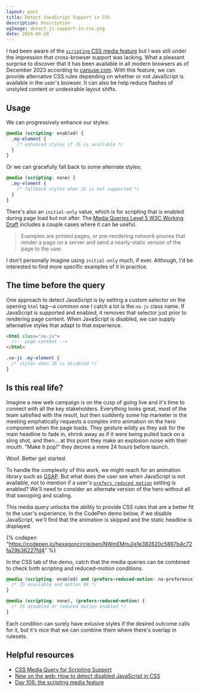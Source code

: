 ```yaml
---
layout: post
title: Detect JavaScript Support in CSS
description: Description
ogImage: detect-js-support-in-css.png
date: 2024-04-20
---
```


I had been aware of the [`scripting` CSS media feature](https://developer.mozilla.org/en-US/docs/Web/CSS/@media/scripting) but I was still under the impression that cross-browser support was lacking. What a pleasant surprise to discover that it has been available in all modern browsers as of December 2023 according to [caniuse.com](https://caniuse.com/?search=scripting). With this feature, we can provide alternative CSS rules depending on whether or not JavaScript is available in the user's browser.  It can also be help reduce flashes of unstyled content or undesirable layout shifts.

## Usage

We can progressively enhance our styles:

```scss
@media (scripting: enabled) {
  .my-element {
    /* enhanced styles if JS is available */
  }
}
```

Or we can gracefully fall back to some alternate styles:

```scss
@media (scripting: none) {
  .my-element {
    /* fallback styles when JS is not supported */
  }
}
```

There's also an `initial-only` value, which is for scripting that is enabled during page load but not after. The [Media Queries Level 5 W3C Working Draft](https://www.w3.org/TR/mediaqueries-5/#scripting) includes a couple cases where it can be useful.

> Examples are printed pages, or pre-rendering network proxies that render a page on a server and send a nearly-static version of the page to the user.

I don't personally imagine using `initial-only` much, if ever. Although, I'd be interested to find more specific examples of it in practice.

## The time before the query

One approach to detect JavaScript is by setting a custom selector on the opening `html` tag—a common one I catch a lot is the `no-js` class name. If JavaScript is supported and enabled, it removes that selector just prior to rendering page content. When JavaScript is disabled, we can supply alternative styles that adapt to that experience.

```html
<html class="no-js">
  <!-- page content -->
</html>
```

```scss
.no-js .my-element {
  /* styles when JS is disabled */
}
```

## Is this real life?

Imagine a new web campaign is on the cusp of going live and it's time to connect with all the key stakeholders. Everything looks great, most of the team satisfied with the result, but then suddenly some hip marketer in the meeting emphatically requests a complex intro animation on the hero component when the page loads. They gesture wildly as they ask for the main headline to fade in, shrink away as if it were being pulled back on a sling shot, and then... at this point they make an explosion noise with their mouth. "Make it pop!" they decree a mere 24 hours before launch.

Woof. Better get started.

To handle the complexity of this work, we might reach for an animation library such as [GSAP](https://gsap.com/). But what does the user see when JavaScript is not available, not to mention if a user's [`prefers reduced motion`](https://developer.mozilla.org/en-US/docs/Web/CSS/@media/prefers-reduced-motion) setting is enabled? We'll need to consider an alternate version of the hero without all that swooping and scaling.

This media query unlocks the ability to provide CSS rules that are a better fit to the user's experience. In the CodePen demo below, if we disable JavaScript, we'll find that the animation is skipped and the static headline is displayed.

{% codepen "https://codepen.io/hexagoncircle/pen/NWmEMmJ/e1e382620c5897b4c72fa29b36227fd4" %}

In the CSS tab of the demo, catch that the media queries can be combined to check both scripting and reduced-motion conditions.

```scss
@media (scripting: enabled) and (prefers-reduced-motion: no-preference) {
  /* JS available and motion OK */
}

@media (scripting: none), (prefers-reduced-motion) {
  /* JS disabled or reduced motion enabled */
}
```

Each condition can surely have exlusive styles if the desired outcome calls for it, but it's nice that we can combine them where there's overlap in rulesets.

## Helpful resources

- [CSS Media Query for Scripting Support](https://blog.stephaniestimac.com/posts/2023/12/css-media-query-scripting/)
- [New on the web: How to detect disabled JavaScript in CSS](https://www.stefanjudis.com/blog/how-to-detect-disabled-javascript-in-css/)
- [Day 106: the scripting media feature](https://www.matuzo.at/blog/2023/100daysof-day106)